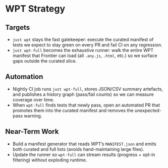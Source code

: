 # WPT Strategy

## Targets
- `just wpt` stays the fast gatekeeper: execute the curated manifest of tests we expect to stay green on every PR and fail CI on any regression.
- `just wpt-full` becomes the exhaustive runner: walk the entire WPT manifest that Frontier can load (all `.any.js`, `.html`, etc.) so we surface gaps outside the curated slice.

## Automation
- Nightly CI job runs `just wpt-full`, stores JSON/CSV summary artefacts, and publishes a history graph (pass/fail counts) so we can measure coverage over time.
- When `wpt-full` finds tests that newly pass, open an automated PR that promotes them into the curated manifest and removes the unexpected-pass warning.

## Near-Term Work
- Build a manifest generator that reads WPT’s `MANIFEST.json` and emits both curated and full lists (avoids hand-maintaining large files).
- Update the runner so `wpt-full` can stream results (progress + opt-in filtering) without exploding runtime.


